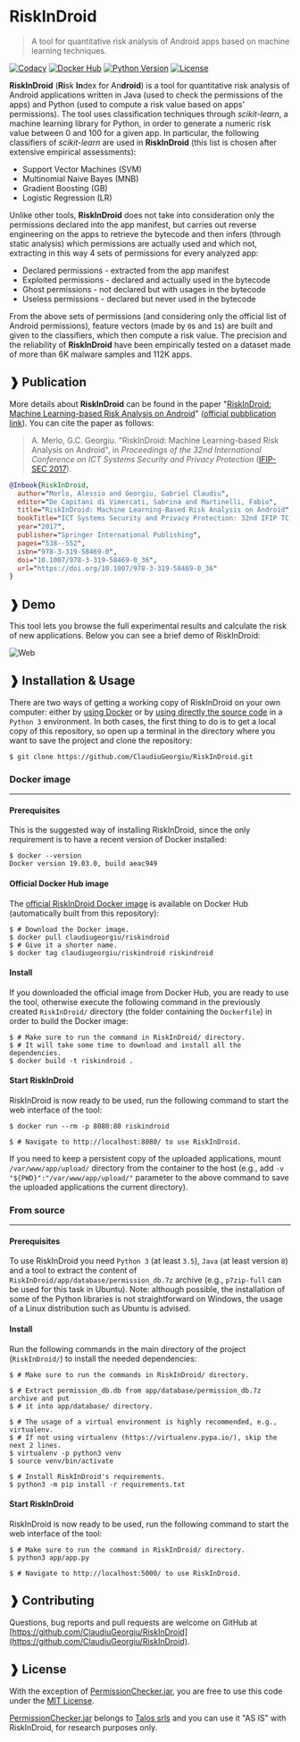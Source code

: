 # RiskInDroid

> A tool for quantitative risk analysis of Android apps based on machine
> learning techniques.

[![Codacy](https://api.codacy.com/project/badge/Grade/13be50b318c74ac88fba3e13bd620f9c)](https://www.codacy.com/app/ClaudiuGeorgiu/RiskInDroid)
[![Docker Hub](https://img.shields.io/docker/cloud/build/claudiugeorgiu/riskindroid)](https://hub.docker.com/r/claudiugeorgiu/riskindroid)
[![Python Version](https://img.shields.io/badge/Python-3.5%2B-green.svg?logo=python&logoColor=white)](https://www.python.org/downloads/)
[![License](https://img.shields.io/badge/license-MIT-blue.svg)](https://github.com/ClaudiuGeorgiu/RiskInDroid/blob/master/LICENSE)



**RiskInDroid** (**Ri**sk **In**dex for An**droid**) is a tool for quantitative risk
analysis of Android applications written in Java (used to check the permissions of the
apps) and Python (used to compute a risk value based on apps' permissions). The tool
uses classification techniques through *scikit-learn*, a machine learning library for
Python, in order to generate a numeric risk value between 0 and 100 for a given app.
In particular, the following classifiers of *scikit-learn* are used in **RiskInDroid**
(this list is chosen after extensive empirical assessments):
* Support Vector Machines (SVM)
* Multinomial Naive Bayes (MNB)
* Gradient Boosting (GB)
* Logistic Regression (LR)

Unlike other tools, **RiskInDroid** does not take into consideration only the
permissions declared into the app manifest, but carries out reverse engineering on
the apps to retrieve the bytecode and then infers (through static analysis) which
permissions are actually used and which not, extracting in this way 4 sets of
permissions for every analyzed app:
* Declared permissions - extracted from the app manifest
* Exploited permissions - declared and actually used in the bytecode
* Ghost permissions - not declared but with usages in the bytecode
* Useless permissions - declared but never used in the bytecode

From the above sets of permissions (and considering only the official list of Android
permissions), feature vectors (made by `0`s and `1`s) are built and given to the
classifiers, which then compute a risk value. The precision and the reliability of
**RiskInDroid** have been empirically tested on a dataset made of more than 6K malware
samples and 112K apps.



## ❱ Publication

More details about **RiskInDroid** can be found in the paper
"[RiskInDroid: Machine Learning-based Risk Analysis on Android](https://github.com/ClaudiuGeorgiu/RiskInDroid/blob/master/docs/paper/RiskInDroid.pdf)"
([official pubblication link](https://link.springer.com/chapter/10.1007/978-3-319-58469-0_36)).
You can cite the paper as follows:

> A. Merlo, G.C. Georgiu. "RiskInDroid: Machine Learning-based Risk Analysis on Android",
> in *Proceedings of the 32nd International Conference on ICT Systems Security and
> Privacy Protection* ([IFIP-SEC 2017](http://www.ifipsec.org/)).

```BibTeX
@Inbook{RiskInDroid,
  author="Merlo, Alessio and Georgiu, Gabriel Claudiu",
  editor="De Capitani di Vimercati, Sabrina and Martinelli, Fabio",
  title="RiskInDroid: Machine Learning-Based Risk Analysis on Android",
  bookTitle="ICT Systems Security and Privacy Protection: 32nd IFIP TC 11 International Conference, SEC 2017, Rome, Italy, May 29-31, 2017, Proceedings",
  year="2017",
  publisher="Springer International Publishing",
  pages="538--552",
  isbn="978-3-319-58469-0",
  doi="10.1007/978-3-319-58469-0_36",
  url="https://doi.org/10.1007/978-3-319-58469-0_36"
}
```



## ❱ Demo

This tool lets you browse the full experimental results and calculate the risk of
new applications. Below you can see a brief demo of RiskInDroid:

![Web](https://raw.githubusercontent.com/ClaudiuGeorgiu/RiskInDroid/master/docs/demo/web.gif)



## ❱ Installation & Usage

There are two ways of getting a working copy of RiskInDroid on your own computer:
either by [using Docker](#docker-image) or by
[using directly the source code](#from-source) in a `Python 3` environment. In both
cases, the first thing to do is to get a local copy of this repository, so open up a
terminal in the directory where you want to save the project and clone the repository:

```Shell
$ git clone https://github.com/ClaudiuGeorgiu/RiskInDroid.git
```

### Docker image

----------------------------------------------------------------------------------------

#### Prerequisites

This is the suggested way of installing RiskInDroid, since the only requirement
is to have a recent version of Docker installed:

```Shell
$ docker --version             
Docker version 19.03.0, build aeac949
```

#### Official Docker Hub image

The [official RiskInDroid Docker image](https://hub.docker.com/r/claudiugeorgiu/riskindroid)
is available on Docker Hub (automatically built from this repository):

```Shell
$ # Download the Docker image.
$ docker pull claudiugeorgiu/riskindroid
$ # Give it a shorter name.
$ docker tag claudiugeorgiu/riskindroid riskindroid
```

#### Install

If you downloaded the official image from Docker Hub, you are ready to use the tool,
otherwise execute the following command in the previously created `RiskInDroid/`
directory (the folder containing the `Dockerfile`) in order to build the Docker image:

```Shell
$ # Make sure to run the command in RiskInDroid/ directory.
$ # It will take some time to download and install all the dependencies.
$ docker build -t riskindroid .
```

#### Start RiskInDroid

RiskInDroid is now ready to be used, run the following command to start the web
interface of the tool:

```Shell
$ docker run --rm -p 8080:80 riskindroid

$ # Navigate to http://localhost:8080/ to use RiskInDroid.
```

If you need to keep a persistent copy of the uploaded applications, mount
`/var/www/app/upload/` directory from the container to the host (e.g., add
`-v "${PWD}":"/var/www/app/upload/"` parameter to the above command to save
the uploaded applications the current directory).

### From source

----------------------------------------------------------------------------------------

#### Prerequisites

To use RiskInDroid you need `Python 3` (at least `3.5`), `Java` (at least version `8`)
and a tool to extract the content of `RiskInDroid/app/database/permission_db.7z`
archive (e.g., `p7zip-full` can be used for this task in Ubuntu). Note: although
possible, the installation of some of the Python libraries is not straightforward
on Windows, the usage of a Linux distribution such as Ubuntu is advised.

#### Install

Run the following commands in the main directory of the project (`RiskInDroid/`)
to install the needed dependencies:

```Shell
$ # Make sure to run the commands in RiskInDroid/ directory.

$ # Extract permission_db.db from app/database/permission_db.7z archive and put 
$ # it into app/database/ directory.

$ # The usage of a virtual environment is highly recommended, e.g., virtualenv.
$ # If not using virtualenv (https://virtualenv.pypa.io/), skip the next 2 lines.
$ virtualenv -p python3 venv
$ source venv/bin/activate

$ # Install RiskInDroid's requirements.
$ python3 -m pip install -r requirements.txt
```

#### Start RiskInDroid

RiskInDroid is now ready to be used, run the following command to start the web
interface of the tool:

```Shell
$ # Make sure to run the command in RiskInDroid/ directory.
$ python3 app/app.py

$ # Navigate to http://localhost:5000/ to use RiskInDroid.
```



## ❱ Contributing

Questions, bug reports and pull requests are welcome on GitHub at
[https://github.com/ClaudiuGeorgiu/RiskInDroid](https://github.com/ClaudiuGeorgiu/RiskInDroid).



## ❱ License

With the exception of
[PermissionChecker.jar](https://github.com/ClaudiuGeorgiu/RiskInDroid/blob/master/app/PermissionChecker.jar),
you are free to use this code under the
[MIT License](https://github.com/ClaudiuGeorgiu/RiskInDroid/blob/master/LICENSE).

[PermissionChecker.jar](https://github.com/ClaudiuGeorgiu/RiskInDroid/blob/master/app/PermissionChecker.jar)
belongs to [Talos srls](http://www.talos-sec.com/) and you can use it "AS IS" with
RiskInDroid, for research purposes only.
